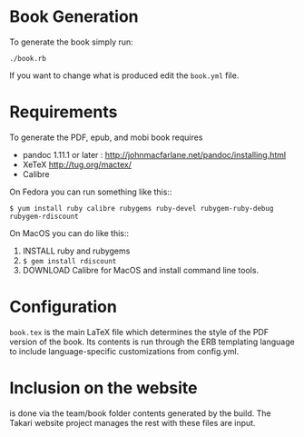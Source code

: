# Book Generation

To generate the book simply run:

```
./book.rb
```

If you want to change what is produced edit the `book.yml` file.

# Requirements

To generate the PDF, epub, and mobi book requires 

* pandoc 1.11.1 or later : http://johnmacfarlane.net/pandoc/installing.html
* XeTeX http://tug.org/mactex/ 
* Calibre

On Fedora you can run something like this::

    $ yum install ruby calibre rubygems ruby-devel rubygem-ruby-debug rubygem-rdiscount

On MacOS you can do like this::
  
1. INSTALL ruby and rubygems
2. `$ gem install rdiscount`
3. DOWNLOAD Calibre for MacOS and install command line tools. 

# Configuration

`book.tex` is the main LaTeX file which determines the style of the PDF version 
of the book. Its contents is run through the ERB templating language to include 
language-specific customizations from config.yml.


# Inclusion on the website

is done via the team/book folder contents generated by the build. The Takari website project
manages the rest with these files are input.
